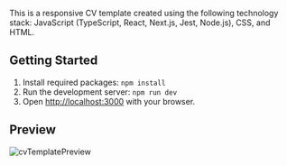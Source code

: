 This is a responsive CV template created using the following technology stack: JavaScript (TypeScript, React, Next.js, Jest, Node.js), CSS, and HTML.

## Getting Started

1. Install required packages: `npm install`
2. Run the development server: `npm run dev`
3. Open [http://localhost:3000](http://localhost:3000) with your browser.

## Preview

![cvTemplatePreview](https://github.com/user-attachments/assets/edc9ce85-82d0-4ed4-b863-8b88b098976c)
